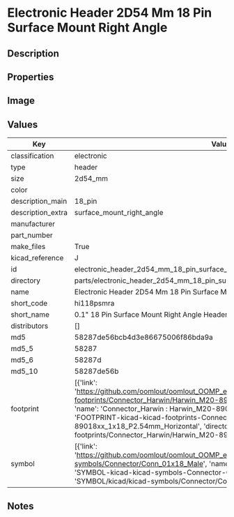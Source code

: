 # Electronic Header 2D54 Mm 18 Pin Surface Mount Right Angle

## Description

## Properties


## Image


## Values

| Key | Value |
| --- | --- |
| classification | electronic |
| type | header |
| size | 2d54_mm |
| color |  |
| description_main | 18_pin |
| description_extra | surface_mount_right_angle |
| manufacturer |  |
| part_number |  |
| make_files | True |
| kicad_reference | J |
| id | electronic_header_2d54_mm_18_pin_surface_mount_right_angle |
| directory | parts/electronic_header_2d54_mm_18_pin_surface_mount_right_angle |
| name | Electronic Header 2D54 Mm 18 Pin Surface Mount Right Angle |
| short_code | hi118psmra |
| short_name | 0.1" 18 Pin Surface Mount Right Angle Header |
| distributors | [] |
| md5 | 58287de56bcb4d3e86675006f86bda9a |
| md5_5 | 58287 |
| md5_6 | 58287d |
| md5_10 | 58287de56b |
| footprint | [{'link': 'https://github.com/oomlout/oomlout_OOMP_eda_V2/tree/main/FOOTPRINT/kicad/kicad-footprints/Connector_Harwin/Harwin_M20-89018xx_1x18_P2.54mm_Horizontal', 'name': 'Connector_Harwin : Harwin_M20-89018xx_1x18_P2.54mm_Horizontal', 'id': 'FOOTPRINT-kicad-kicad-footprints-Connector_Harwin-Harwin_M20-89018xx_1x18_P2.54mm_Horizontal', 'directory': 'FOOTPRINT/kicad/kicad-footprints/Connector_Harwin/Harwin_M20-89018xx_1x18_P2.54mm_Horizontal/'}] |
| symbol | [{'link': 'https://github.com/oomlout/oomlout_OOMP_eda_V2/tree/main/SYMBOL/kicad/kicad-symbols/Connector/Conn_01x18_Male', 'name': 'Connector : Conn_01x18_Male', 'id': 'SYMBOL-kicad-kicad-symbols-Connector-Conn_01x18_Male', 'directory': 'SYMBOL/kicad/kicad-symbols/Connector/Conn_01x18_Male/'}] |

## Notes

